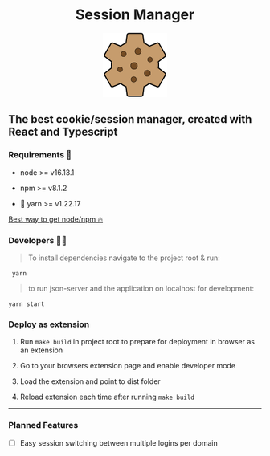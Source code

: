 <h1 align='center'>
  Session Manager
</h1>

<p align='center'>
  <img src='public/images/actual-cookie-cog-128.png'>
</p>

## The best cookie/session manager, created with React and Typescript

### Requirements 📜

- node >= v16.13.1

- npm >= v8.1.2

- 🧶 yarn >= v1.22.17

[Best way to get node/npm 🔥](https://github.com/nvm-sh/nvm#installing-and-updating)

### Developers 🧑‍💻

> To install dependencies navigate to the project root & run:

```console
 yarn
```

> to run json-server and the application on localhost for development:

```console
yarn start
```

### Deploy as extension

1. Run `make build` in project root to prepare for deployment in browser as an extension

2. Go to your browsers extension page and enable developer mode

3. Load the extension and point to dist folder

4. Reload extension each time after running `make build`

---

### Planned Features

- [ ] Easy session switching between multiple logins per domain
